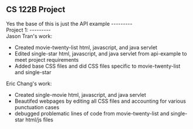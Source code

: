 ## CS 122B Project 

Yes the base of this is just the API example
---------\
Project 1\:
---------\
  Jason Tran's work:
  * Created movie-twenty-list html, javascript, and java servlet
  * Edited single-star html, javascript, and java servlet from api-example to meet project requirements
  * Added base CSS files and did CSS files specific to movie-twenty-list and single-star
  
  Eric Chang's work:
  * Created single-movie html, javascript, and java servlet
  * Beautifed webpages by editing all CSS files and accounting for various punctuation cases
  * debugged problematic lines of code from movie-twenty-list and single-star html/js files 

